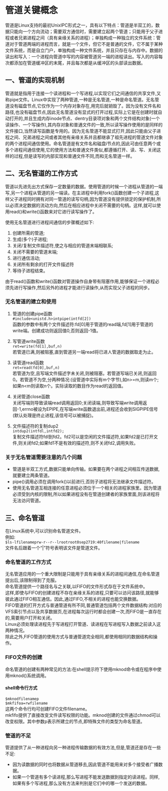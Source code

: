 # 管道关键概念

管道是Linux支持的最初UnixIPC形式之一，具有以下特点：管道是半双工的，数据只能向一个方向流动；需要双方通信时，需要建立起两个管道；只能用于父子进程或者兄弟进程之间（具有亲缘关系的进程）；单独构成一种独立的文件系统：管道对于管道两端的进程而言，就是一个文件，但它不是普通的文件，它不属于某种文件系统，而是自立门户，单独构成一种文件系统，并且只存在与内存中。数据的读出和写入：一个进程向管道中写的内容被管道另一端的进程读出。写入的内容每次都添加在管道缓冲区的末尾，并且每次都是从缓冲区的头部读出数据。

## 一、管道的实现机制

管道就是指用于连接一个读进程和一个写进程,以实现它们之间通信的共享文件,又称pipe文件。Linux中实现了两种管道,一种是无名管道,一种是命名管道。无名管道没有磁盘节点,它仅作为一个内存对象存在,用完后就销毁了。因为没有文件名和路径,也没有磁盘节点,因此无名管道没有显式的打开过程,实际上它是在创建时就自动打开的,并且生成内存inode节点、dentry目录项对象和两个文件结构对象(一个读操作、一个写操作),其内存对象和普通文件的一致,所以读写操作使用的是同样的文件接口,当然读写函数是专用的。因为无名管道不能显式打开,因此只能由父子进程之间、兄弟进程之间或者其他有亲缘关系并且都继承了祖先进程的管道文件对象的两个进程间通信使用。命名管道是有文件名和磁盘i节点的,因此可由任意两个或多个进程间通信使用,它的使用方法和普通文件类似,都遵循打开、读、写、关闭这样的过程,但是读写的内部实现和普通文件不同,而和无名管道一样。

## 二、无名管道的工作方式

管道以先进先出方式保存一定数量的数据。使用管道的时候一个进程从管道的一端写,另一个进程从管道的另一端读。在主进程中利用fork()函数创建一个子进程,这样父子进程同时拥有对同一管道的读写句柄,因为管道没有提供锁定的保护机制,所以必须决定数据的流动方向,然后在相应进程中关闭不需要的句柄。这样,就可以使用read()和write()函数来对它进行读写操作了。

使用无名管道进行进程间通信的步骤概述如下:

   1. 创建所需的管道;
   1. 生成(多个)子进程;
   1. 关闭/复制文件描述符,使之与相应的管道末端相联系;
   1. 关闭不需要的管道末端;
   1. 进行通信活动;
   1. 关闭所有剩余的打开文件描述符
   1. 等待子进程结束。

由于read()函数和write()函数对管道操作自身带有阻塞作用,能够保证一个进程必须先进行写操作,然后另外的进程才能进行读操作,从而实现父子进程的同步。

### 无名管道的建立和使用

   1. 管道的创建pipe函数  
   `#include<unistd.h>intpipe(intfd[2])`  
   函数的参数中有两个文件描述符:fd[0]用于管道的read端,fd[1]用于管道的write端。创建成功则返回值0,否则返回-1值。

   1. 写管道write函数  
   `ret=write(fd[1],buf,n)`  
   若管道已满,则被阻塞,直到管道另一端read将已进人管道的数据取走为止。

   1. 读管道read函数  
   `ret=read(fd[0],buf,n)`  
   若管道为空,且写端文件描述字未关闭,则被阻塞。若管道写端已关闭,则返回0。若管道不为空,分两种情况:(设管道中实际有m个字节),如n>=m,则读m个;如果n<m则读取n个。实际读取的数目作为read的返回值。

   1. 关闭管道close函数  
   关闭写端则导致读端read调用返回0;关闭读端,则导致写端write调用返回-1,errno被设为EPIPE,在写端write函数退出前,进程还会收到SIGPIPE信号(默认处理是终止进程,该信号可以被捕捉)。

   1. 文件描述符的复制dup2  
   `intdup2(intfdl,intfd2);`  
   复制文件描述符fdl到fd2。fd2可以是空闲的文件描述符,如果fd2是已打开文件,则关闭fd2;如果fd1不是有效的描述符,则不关闭fd2,调用失败。

### 关于无名管道需要注意的几个问题

- 管道是半双工方式,数据只能单向传输。如果要在两个进程之间相互传送数据,就要建立两条管道。
- pipe()调用必须在调用fork()以前进行,否则子进程将无法继承文件描述符。
- 使用无名管道互相连接的任意进程必须位于一个相关的进程家族里。因为管道必须受到内核的限制,所以如果进程没有在管道创建者的家族里面,则该进程将无法访问管道。

## 三、命名管道

在Linux系统中,可以识别命名管道文件。  
例如:  
`$ls-lfilenameprw-r--r--lrootroot0sep2719:40filename|filename`  
文件名后跟着一个“|”符号表明该文件是管道文件。

### 命名管道的工作方式

无名管道应用的一个重大限制是只能用于具有亲缘关系的进程间通信,在命名管道提出后,该限制得到了克服。  
命名管道提供一个路径名与之关联,以FIFO的文件形式存在于文件系统中。  
这样,即使与FIFO的创建进程不存在亲缘关系的进程,只要可以访问该路径,就能够彼此通过FIFO相互通信。因此,通过FIFO,不相关的进程也能交换数据。  
FIFO管道的打开方式与普通管道有所不同,普通管道包括两个文件数据结构:对应的VFS索引节点以及共享数据页,在进程每次运行时都会创建一次,而FIFO是一直存在的,需要用户打开和关闭。  
Linux必须处理读进程先于写进程打开管道、读进程在写进程写入数据之前读入这两种情况。  
除此之外,FIFO管道的使用方式与普通管道完全相同,都使用相同的数据结构和操作。

### FIFO文件的创建

命名管道的创建有两种常见的方法:在shell提示符下使用mknod命令或在程序中使用mknod()系统调用。

#### shell命令行方式

`$mknodfilenamep`  
`$mkfifoa=rwfilename`  
这两个命令行均可创建FIFO文件filename。  
mkfifo提供了直接改变文件读写权限的功能。mknod创建的文件通过chmod可以改变权限。其中参数p表示所建立的节点,即特殊文件的类型为命名管道。

### 管道的不足

管道提供了从一种进程向另一种进程传输数据的有效方法,但是,管道还是存在一些不足:

- 因为读数据的同时也将数据从管道移去,因此管道不能用来对多个接受者广播数据。
- 如果一个管道有多个读进程,那么写进程不能发送数据到指定的读进程。同样,如果有多个写进程,那么没有方法来判别是它们中的哪一个发送的数据。
